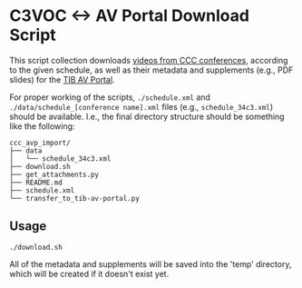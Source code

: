 # C3VOC <-> AV Portal Download Script

This script collection downloads [videos from CCC conferences](https://media.ccc.de/), according to the given schedule, as well as their metadata and supplements (e.g., PDF slides) for the [TIB AV Portal](https://av.tib.eu/).

For proper working of the scripts, `./schedule.xml` and `./data/schedule_[conference name].xml` files (e.g., `schedule_34c3.xml`) should be available. I.e., the final directory structure should be something like the following:

    ccc_avp_import/
    ├── data
    │   └── schedule_34c3.xml
    ├── download.sh
    ├── get_attachments.py
    ├── README.md
    ├── schedule.xml
    └── transfer_to_tib-av-portal.py

## Usage

    ./download.sh

All of the metadata and supplements will be saved into the 'temp' directory, which will be created if it doesn't exist yet.
